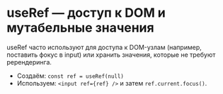 # useRef — доступ к DOM и мутабельные значения

useRef часто используют для доступа к DOM-узлам (например, поставить фокус в input) или хранить значения, которые не требуют ререндеринга.

- Создаём: `const ref = useRef(null)`
- Используем: `<input ref={ref} />` и затем `ref.current.focus()`.
